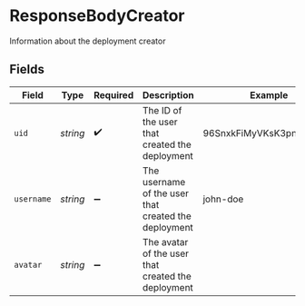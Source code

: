 # ResponseBodyCreator

Information about the deployment creator


## Fields

| Field                                                | Type                                                 | Required                                             | Description                                          | Example                                              |
| ---------------------------------------------------- | ---------------------------------------------------- | ---------------------------------------------------- | ---------------------------------------------------- | ---------------------------------------------------- |
| `uid`                                                | *string*                                             | :heavy_check_mark:                                   | The ID of the user that created the deployment       | 96SnxkFiMyVKsK3pnoHfx3Hz                             |
| `username`                                           | *string*                                             | :heavy_minus_sign:                                   | The username of the user that created the deployment | john-doe                                             |
| `avatar`                                             | *string*                                             | :heavy_minus_sign:                                   | The avatar of the user that created the deployment   |                                                      |